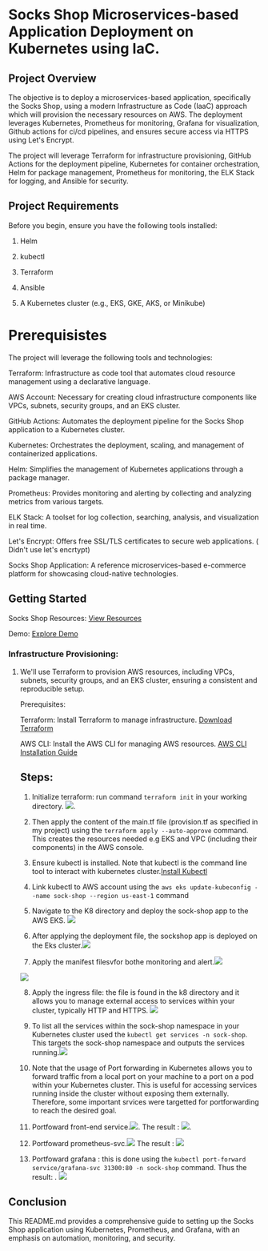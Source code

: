 # Socks Shop Microservices-based Application Deployment on Kubernetes using IaC.

## Project Overview
The objective is to deploy a microservices-based application, specifically the Socks Shop, using a modern Infrastructure as Code (IaaC) approach which will provision the necessary resources on AWS. The deployment leverages Kubernetes, Prometheus for monitoring, Grafana for visualization, Github actions for ci/cd pipelines, and ensures secure access via HTTPS using Let's Encrypt.

The project will leverage Terraform for infrastructure provisioning, GitHub Actions for the deployment pipeline, Kubernetes for container orchestration, Helm for package management, Prometheus for monitoring, the ELK Stack for logging, and Ansible for security.

## Project Requirements
Before you begin, ensure you have the following tools installed: 

1. Helm

2. kubectl

3. Terraform

4. Ansible

5. A Kubernetes cluster (e.g., EKS, GKE, AKS, or Minikube)

# Prerequisistes

The project will leverage the following tools and technologies:

Terraform: Infrastructure as code tool that automates cloud resource management using a declarative language.

AWS Account: Necessary for creating cloud infrastructure components like VPCs, subnets, security groups, and an EKS cluster.

GitHub Actions: Automates the deployment pipeline for the Socks Shop application to a Kubernetes cluster.

Kubernetes: Orchestrates the deployment, scaling, and management of containerized applications.

Helm: Simplifies the management of Kubernetes applications through a package manager.

Prometheus: Provides monitoring and alerting by collecting and analyzing metrics from various targets.

ELK Stack: A toolset for log collection, searching, analysis, and visualization in real time.

Let's Encrypt: Offers free SSL/TLS certificates to secure web applications. ( Didn't use let's encrtypt)

Socks Shop Application: A reference microservices-based e-commerce platform for showcasing cloud-native technologies.

## Getting Started
Socks Shop Resources:  [View Resources](https://github.com/microservices-demo/microservices-demo.github.io)  

Demo: [Explore Demo](https://github.com/microservices-demo/microservices-demo/tree/master)

### Infrastructure Provisioning:

1. We'll use Terraform to provision AWS resources, including VPCs, subnets, security groups, and an EKS cluster, ensuring a consistent and reproducible setup.

    Prerequisites:

     Terraform: Install Terraform to manage infrastructure. [Download Terraform](https://developer.hashicorp.com/terraform/install)

     AWS CLI: Install the AWS CLI for managing AWS resources. [AWS CLI Installation Guide](https://aws.amazon.com/cli/)

     ## Steps:
     1. Initialize terraform: run command `terraform init` in your working directory. ![](./images/terraform%20init.png).

     2. Then apply the content of the main.tf file (provision.tf as specified in my project) using the `terraform apply --auto-approve` command. This creates the resources needed e.g EKS and VPC (including their components) in the AWS console.

     3. Ensure kubectl is installed. Note that kubectl is the command line tool to interact with kubernetes cluster.[Install Kubectl](https://kubernetes.io/docs/tasks/tools/) 

     4. Link kubectl to AWS account using the `aws eks update-kubeconfig --name sock-shop --region us-east-1` command

     5. Navigate to the K8 directory and deploy the sock-shop app to the AWS EKS. ![](./images/deploy%20webapp%20to%20eks.png)

     6. After applying the deployment file, the sockshop app is deployed on the Eks cluster.![](./images/eks%20cluster.png)

     7. Apply the manifest filesvfor bothe monitoring and alert.![](./images/apply%20monitoring%20files.png)

     ![](./images/apply%20alert.png)

     8. Apply the ingress file: the file is found in the k8 directory and it allows you to manage external access to services within your cluster, typically HTTP and HTTPS. ![](./images/apply%20ingress%20file.png)

     8. To list all the services within the sock-shop namespace in your Kubernetes cluster used the `kubectl get services -n sock-shop`. This targets the sock-shop namespace and outputs the services running.![](./images/get%20svc%20-n%20sockshop.png)

     9. Note that the usage of  Port forwarding in Kubernetes allows you to forward traffic from a local port on your machine to a port on a pod within your Kubernetes cluster. This is useful for accessing services running inside the cluster without exposing them externally. Therefore, some important srvices were targetted for portforwarding to reach the desired goal.

     10. Portfoward front-end service.![](./images/front-end%20port%20forward.png).   The result :
     ![](./images/front-end%20service.png).

     11. Portfoward prometheus-svc.![](./images/prometheus%20portforward.png) The result :
     ![](./images/prometheus.png)

     12. Portfoward grafana : this is done using the `kubectl port-forward service/grafana-svc 31300:80 -n sock-shop` command. Thus the result: 
       . ![](./images/grafana.png)

## Conclusion 
   This README.md provides a comprehensive guide to setting up the Socks Shop application using Kubernetes, Prometheus, and Grafana, with an emphasis on automation, monitoring, and security. 
